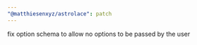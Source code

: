 ```yaml
---
"@matthiesenxyz/astrolace": patch
---
```


fix option schema to allow no options to be passed by the user
